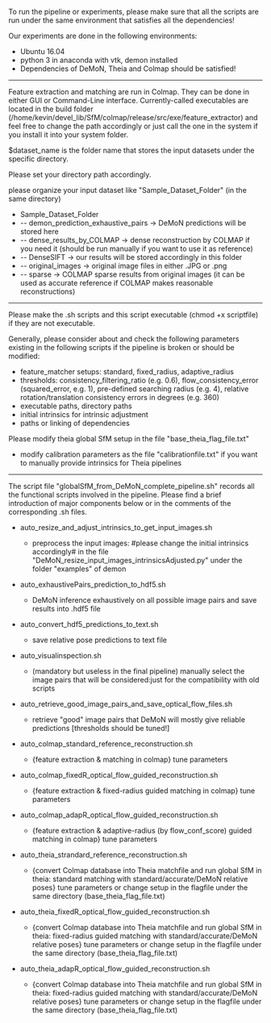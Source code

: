 To run the pipeline or experiments, please make sure that all the scripts are run under the same environment that satisfies all the dependencies!

Our experiments are done in the following environments:
* Ubuntu 16.04
* python 3 in anaconda with vtk, demon installed
* Dependencies of DeMoN, Theia and Colmap should be satisfied!

---

Feature extraction and matching are run in Colmap. They can be done in either GUI or Command-Line interface. Currently-called executables are located in the build folder (/home/kevin/devel_lib/SfM/colmap/release/src/exe/feature_extractor) and feel free to change the path accordingly or just call the one in the system if you install it into your system folder.

$dataset_name is the folder name that stores the input datasets under the specific directory.

Please set your directory path accordingly.

please organize your input dataset like "Sample_Dataset_Folder" (in the same directory)
* Sample_Dataset_Folder
*   -- demon_prediction_exhaustive_pairs	->	DeMoN predictions will be stored here
*   -- dense_results_by_COLMAP		->	dense reconstruction by COLMAP if you need it (should be run manually if you want to use it as reference)
*   -- DenseSIFT				->	our results will be stored accordingly in this folder
*   -- original_images			->	original image files in either .JPG or .png
*   -- sparse				->	COLMAP sparse results from original images (it can be used as accurate reference if COLMAP makes reasonable reconstructions)

---

Please make the .sh scripts and this script executable (chmod +x scriptfile) if they are not executable.

Generally, please consider about and check the following parameters existing in the following scripts if the pipeline is broken or should be modified:
* feature_matcher setups: standard, fixed_radius, adaptive_radius
* thresholds: consistency_filtering_ratio (e.g. 0.6), flow_consistency_error (squared_error, e.g. 1), pre-defined searching radius (e.g. 4), relative rotation/translation consistency errors in degrees (e.g. 360)
* executable paths, directory paths
* initial intrinsics for intrinsic adjustment
* paths or linking of dependencies

Please modify theia global SfM setup in the file "base_theia_flag_file.txt"
* modify calibration parameters as the file "calibrationfile.txt" if you want to manually provide intrinsics for Theia pipelines

---

The script file "globalSfM_from_DeMoN_complete_pipeline.sh" records all the functional scripts involved in the pipeline. Please find a brief introduction of major components below or in the comments of the corresponding .sh files.

* auto_resize_and_adjust_intrinsics_to_get_input_images.sh
  - preprocess the input images: #please change the initial intrinsics accordingly# in the file "DeMoN_resize_input_images_intrinsicsAdjusted.py" under the folder "examples" of demon

* auto_exhaustivePairs_prediction_to_hdf5.sh
  - DeMoN inference exhaustively on all possible image pairs and save results into .hdf5 file

* auto_convert_hdf5_predictions_to_text.sh
  - save relative pose predictions to text file

* auto_visualinspection.sh
  - (mandatory but useless in the final pipeline) manually select the image pairs that will be considered:just for the compatibility with old scripts

* auto_retrieve_good_image_pairs_and_save_optical_flow_files.sh
  - retrieve "good" image pairs that DeMoN will mostly give reliable predictions [thresholds should be tuned!]

* auto_colmap_standard_reference_reconstruction.sh
  - {feature extraction & matching in colmap} tune parameters

* auto_colmap_fixedR_optical_flow_guided_reconstruction.sh
  - {feature extraction & fixed-radius guided matching in colmap} tune parameters

* auto_colmap_adapR_optical_flow_guided_reconstruction.sh
  - {feature extraction & adaptive-radius (by flow_conf_score) guided matching in colmap} tune parameters

* auto_theia_strandard_reference_reconstruction.sh
  - {convert Colmap database into Theia matchfile and run global SfM in theia: standard matching with standard/accurate/DeMoN relative poses} tune parameters or change setup in the flagfile under the same directory (base_theia_flag_file.txt)

* auto_theia_fixedR_optical_flow_guided_reconstruction.sh
  - {convert Colmap database into Theia matchfile and run global SfM in theia: fixed-radius guided matching with standard/accurate/DeMoN relative poses} tune parameters or change setup in the flagfile under the same directory (base_theia_flag_file.txt)

* auto_theia_adapR_optical_flow_guided_reconstruction.sh
  - {convert Colmap database into Theia matchfile and run global SfM in theia: fixed-radius guided matching with standard/accurate/DeMoN relative poses} tune parameters or change setup in the flagfile under the same directory (base_theia_flag_file.txt)
